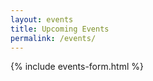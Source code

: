 ```yaml
---
layout: events
title: Upcoming Events
permalink: /events/
---
```

<div class="whitespace"></div>
<!-- <h3 class="event-title"><a href="" target="_blank">Blueprint</a></h3> -->
<!-- <img src="/img/blueprint.png" class="events-logos" alt="Blueprint">
<p class="events">Participate in a Business Strategy Session with Greg Harrelson and learn how to design the
perfect Real Estate Blueprint that will take you from New Agent to Top Producer. Learn what to
do as a new agent and more important, what not to do in order to keep you on track to reach your
goals.</p>

<hr> -->

<!-- <h3 class="event-title"><a href="" target="_blank">Sales Mastery</a></h3> -->
<!-- <img src="/img/sales.png" class="events-logos" alt="Sales Mastery">
<p class="events">Learn the skill sets of the Top Agent around the country. There is a reason why some agents do 2
deals per year and others do 100+ deals per year. No matter your goals, mastering the sales
process is critical to your success.</p>

<hr> -->

<!-- <h3 class="event-title"><a href="" target="_blank">Internet Leads Mastery</a></h3> -->
<!-- <img src="/img/internet-leads.png" class="events-logos" alt="Internet Leads Mastery">
<p class="events">As you can imagine, the Internet is playing a huge role in our real estate business. Learn the
techniques that will give you an advantage in the marketplace. The key is understanding which
online marketing options work and those that are a waste of time and money. We generate
thousands of online leads at low costs and we can teach you to do the same.</p>

<hr> -->

<!-- <h3 class="event-title"><a href="" target="_blank">Marketing Mastery</a></h3> -->
<!-- <img src="/img/marketing.png" class="events-logos" alt="Marketing Mastery">
<p class="events">Marketing has become one of the most significant duties of today's real estate agent.
Unfortunately, too many agents are wasting money on marketing that does not work. Learn the
marketing strategies that matter to your client and helps you make more sales.</p>

<hr> -->

{% include events-form.html %}
